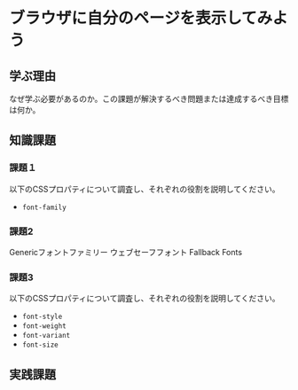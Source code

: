 # ブラウザに自分のページを表示してみよう

## 学ぶ理由

なぜ学ぶ必要があるのか。この課題が解決するべき問題または達成するべき目標は何か。

## 知識課題

### 課題１

以下のCSSプロパティについて調査し、それぞれの役割を説明してください。

- `font-family`

### 課題2

Genericフォントファミリー
ウェブセーフフォント
Fallback Fonts

### 課題3

以下のCSSプロパティについて調査し、それぞれの役割を説明してください。

- `font-style`
- `font-weight`
- `font-variant`
- `font-size`

## 実践課題
